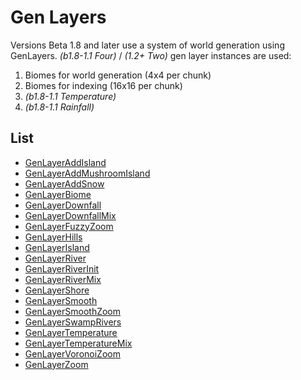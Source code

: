 # Gen Layers

Versions Beta 1.8 and later use a system of world generation using GenLayers. *(b1.8-1.1 Four)* / *(1.2+ Two)* gen layer instances are used:
1. Biomes for world generation (4x4 per chunk)
2. Biomes for indexing (16x16 per chunk)
3. *(b1.8-1.1 Temperature)*
4. *(b1.8-1.1 Rainfall)*

## List

- [GenLayerAddIsland](genlayer/addisland.md)
- [GenLayerAddMushroomIsland](genlayer/addmushroomisland.md)
- [GenLayerAddSnow](genlayer/addsnow.md)
- [GenLayerBiome](genlayer/biome.md)
- [GenLayerDownfall](genlayer/downfall.md)
- [GenLayerDownfallMix](genlayer/downfallmix.md)
- [GenLayerFuzzyZoom](genlayer/fuzzyzoom.md)
- [GenLayerHills](genlayer/hills.md)
- [GenLayerIsland](genlayer/island.md)
- [GenLayerRiver](genlayer/river.md)
- [GenLayerRiverInit](genlayer/riverinit.md)
- [GenLayerRiverMix](genlayer/rivermix.md)
- [GenLayerShore](genlayer/shore.md)
- [GenLayerSmooth](genlayer/smooth.md)
- [GenLayerSmoothZoom](genlayer/smoothzoom.md)
- [GenLayerSwampRivers](genlayer/swamprivers.md)
- [GenLayerTemperature](genlayer/temperature.md)
- [GenLayerTemperatureMix](genlayer/temperaturemix.md)
- [GenLayerVoronoiZoom](genlayer/voronoizoom.md)
- [GenLayerZoom](genlayer/zoom.md)
